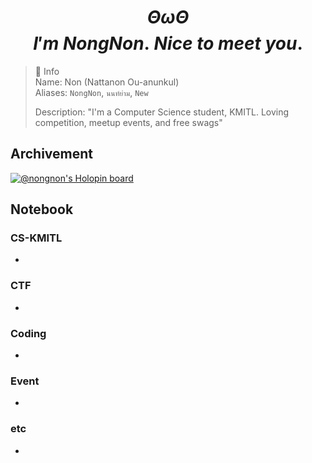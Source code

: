 # $$\Theta\omega\Theta$$ $$I'm\ NongNon.\ Nice\ to\ meet\ you.$$

> 📘 Info  
> Name: Non (Nattanon Ou-anunkul)  
> Aliases: `NongNon`, `นนท์ย่าม`, `New`
>  
> Description: "I'm a Computer Science student, KMITL. Loving competition, meetup events, and free swags"  



## Archivement
[![@nongnon's Holopin board](https://holopin.me/nongnon)](https://holopin.io/@nongnon)

## Notebook
### CS-KMITL
-
### CTF
- 
### Coding
-
### Event
-
### etc
-
